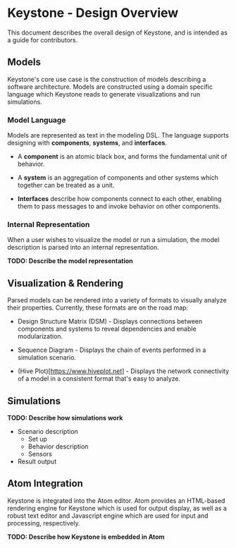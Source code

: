 # Keystone - Design Overview

This document describes the overall design of Keystone, and is intended as a
guide for contributors.

## Models

Keystone's core use case is the construction of models describing a software
architecture. Models are constructed using a domain specific language which
Keystone reads to generate visualizations and run simulations.

### Model Language

Models are represented as text in the modeling DSL. The language supports
designing with **components**, **systems**, and **interfaces**.

+ A **component** is an atomic black box, and forms the fundamental unit of
behavior.

+ A **system** is an aggregation of components and other systems which
together can be treated as a unit.

+ **Interfaces** describe how components connect to each other, enabling them to
pass messages to and invoke behavior on other components.

### Internal Representation

When a user wishes to visualize the model or run a simulation, the model
description is parsed into an internal representation.

**TODO: Describe the model representation**

## Visualization & Rendering

Parsed models can be rendered into a variety of formats to visually analyze
their properties. Currently, these formats are on the road map:

+ Design Structure Matrix (DSM) - Displays connections between components and
systems to reveal dependencies and enable modularization.

+ Sequence Diagram - Displays the chain of events performed in a simulation
scenario.

+ (Hive Plot)[https://www.hiveplot.net] - Displays the network connectivity of a
model in a consistent format that's easy to analyze.

## Simulations

**TODO: Describe how simulations work**

+ Scenario description
  + Set up
  + Behavior description
  + Sensors
+ Result output

## Atom Integration

Keystone is integrated into the Atom editor. Atom provides an HTML-based
rendering engine for Keystone which is used for output display, as well as a
robust text editor and Javascript engine which are used for input and
processing, respectively.

**TODO: Describe how Keystone is embedded in Atom**
